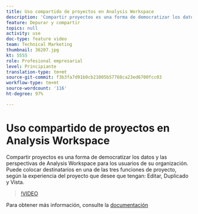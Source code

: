 ```yaml
---
title: Uso compartido de proyectos en Analysis Workspace
description: 'Compartir proyectos es una forma de democratizar los datos y las perspectivas de Analysis Workspace para los usuarios de su organización. Puede colocar destinatarios en una de las tres funciones de proyecto, según la experiencia del proyecto que desee que tengan: Editar, Duplicado y Vista.'
feature: Depurar y compartir
topics: null
activity: use
doc-type: feature video
team: Technical Marketing
thumbnail: 36207.jpg
kt: 5555
role: Profesional empresarial
level: Principiante
translation-type: tm+mt
source-git-commit: f3b3fa7d91b0cb21005b57768ca23ed6700fcc03
workflow-type: tm+mt
source-wordcount: '116'
ht-degree: 97%

---
```



# Uso compartido de proyectos en Analysis Workspace

Compartir proyectos es una forma de democratizar los datos y las perspectivas de Analysis Workspace para los usuarios de su organización. Puede colocar destinatarios en una de las tres funciones de proyecto, según la experiencia del proyecto que desee que tengan: Editar, Duplicado y Vista.

>[!VIDEO](https://video.tv.adobe.com/v/36207/?quality=12&learn=on)

Para obtener más información, consulte la [documentación](https://experienceleague.adobe.com/docs/analytics/analyze/analysis-workspace/curate-share/share-projects.html?lang=es-ES)
